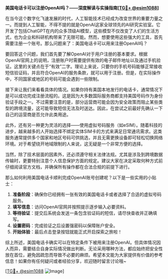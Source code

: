 **美国电话卡可以注册OpenAI吗？——深度解读与实操指南[[TG💪+ @esim1088](https://t.me/s/esim1088)]**

在当今这个数字化飞速发展的时代，人工智能技术已经成为改变世界的重要力量之一。而提到人工智能，不得不提的就是OpenAI这家全球领先的AI研究实验室。它开发了包括ChatGPT在内的众多顶级AI模型，这些模型不仅改变了人们的生活方式，也为企业和科研机构带来了无限可能。然而，想要使用这些强大的工具，首先需要注册一个账号。那么问题来了：美国电话卡可以用来注册OpenAI吗？

要回答这个问题，我们首先要了解OpenAI对于用户注册的基本要求。根据OpenAI官网上的说明，注册账户时需要提供有效的电子邮件地址以及通过手机验证。这里的关键点在于“有效”二字。理论上来说，只要你的手机号码能够正常接收短信验证码，并且符合OpenAI的服务条款，就可以用于注册。但是，在实际操作中，不同国家或地区的号码可能会遇到一些限制。

接下来让我们来看看具体的情况。如果你持有美国本地发行的电话卡，通常情况下是可以成功完成注册流程的。这是因为大多数国际服务商都支持美国号码作为身份验证手段之一。不过需要注意的是，部分运营商可能会因为安全政策而阻止某些类型的跨境流量，这可能导致短信无法及时送达。因此，在尝试之前最好先确认一下自己的运营商是否允许此类用途。

此外，还有另一种更为灵活的选择——使用虚拟号码服务（如eSIM）。随着科技的进步，越来越多的人开始选择不绑定实体SIM卡的方式来满足日常通讯需求。这类服务通常提供多个国家和地区号码可供挑选，并且无需更换设备即可轻松切换网络环境。对于希望绕开地域限制的人来说，这无疑是一个非常方便的选择。

当然，除了技术层面的因素外，还必须遵守相关法律法规。尤其是涉及到跨境数据传输时，更要特别注意个人信息保护方面的规定。建议大家在决定采取何种方式前仔细阅读官方文档，并确保所有操作都在合法合规的前提下进行。

那么如何利用美国电话卡顺利完成OpenAI账号创建呢？以下是一些实用的小贴士：

1. **准备阶段**：确保你已经拥有一张有效的美国电话卡或者选择了合适的虚拟号码服务。
2. **填写信息**：访问OpenAI官网并按照提示逐步输入必要资料。
3. **等待验证**：提交后系统会发送一条包含验证码的短信，请尽快查收并正确填写。
4. **设置密码**：完成验证之后设置强密码以保障账户安全。
5. **开始体验**：最后点击登录按钮就能正式开启探索之旅啦！

综上所述，美国电话卡确实可以在特定条件下被用来注册OpenAI。但具体情况因人而异，需要结合自身实际情况做出判断。无论采用哪种方法，都应始终把安全性放在首位，避免因疏忽而导致不必要的麻烦。希望本文能为大家提供有价值的参考信息！如果你有任何疑问或者经验分享，欢迎随时留言讨论哦~

[[TG💪+ @esim1088](https://t.me/s/esim1088) ![Image](https://i.postimg.cc/4NQfJmqS/Snipaste-2025-05-13-00-14-12.png)]